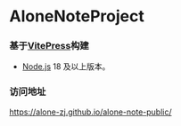# AloneNoteProject

### 基于[VitePress](https://vitepress.dev/zh/)构建



- [Node.js](https://nodejs.org/) 18 及以上版本。



### 访问地址

https://alone-zj.github.io/alone-note-public/
